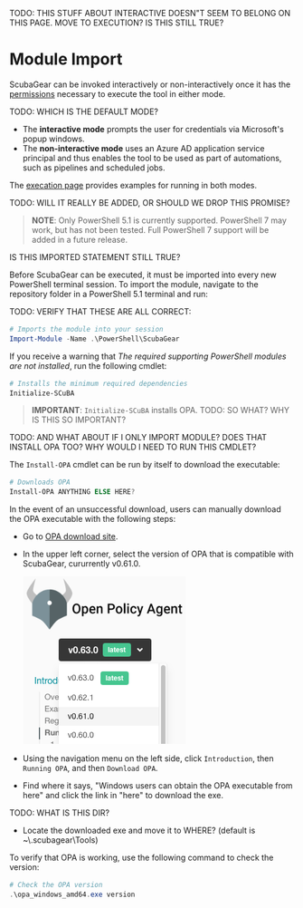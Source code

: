 TODO:  THIS STUFF ABOUT INTERACTIVE DOESN"T SEEM TO BELONG ON THIS PAGE.  MOVE TO EXECUTION?
IS THIS STILL TRUE?

# Module Import

ScubaGear can be invoked interactively or non-interactively once it has the [permissions](../docs/permissions/required_permissions.md) necessary to execute the tool in either mode. 

TODO: WHICH IS THE DEFAULT MODE?

* The **interactive mode** prompts the user for credentials via Microsoft's popup windows. 
* The **non-interactive mode** uses an Azure AD application service principal and thus enables the tool to be used as part of automations, such as pipelines and scheduled jobs. 

The [execation page](execution.md) provides examples for running in both modes.

TODO:  WILL IT REALLY BE ADDED, OR SHOULD WE DROP THIS PROMISE?

> **NOTE**: Only PowerShell 5.1 is currently supported. PowerShell 7 may work, but has not been tested. Full PowerShell 7 support will be added in a future release.

IS THIS IMPORTED STATEMENT STILL TRUE?

Before ScubaGear can be executed, it must be imported into every new PowerShell terminal session.  To import the module, navigate to the repository folder in a PowerShell 5.1 terminal and run:

TODO: VERIFY THAT THESE ARE ALL CORRECT:

```powershell
# Imports the module into your session
Import-Module -Name .\PowerShell\ScubaGear 
```

If you receive a warning that _The required supporting PowerShell modules are not installed_, run the following cmdlet:

```powershell
# Installs the minimum required dependencies
Initialize-SCuBA 
```

> **IMPORTANT**: `Initialize-SCuBA` installs OPA.  TODO: SO WHAT?  WHY IS THIS SO IMPORTANT?

TODO: AND WHAT ABOUT IF I ONLY IMPORT MODULE?  DOES THAT INSTALL OPA TOO?  WHY WOULD I NEED TO RUN THIS CMDLET?

The `Install-OPA` cmdlet can be run by itself to download the executable:

```powershell
# Downloads OPA
Install-OPA ANYTHING ELSE HERE?
```

In the event of an unsuccessful download, users can manually download the OPA executable with the following steps:

* Go to [OPA download site](https://www.openpolicyagent.org/docs/latest/#running-opa).
* In the upper left corner, select the version of OPA that is compatible with ScubaGear, cururrently v0.61.0.

  ![version](opa_version.png)

* Using the navigation menu on the left side, click `Introduction`, then `Running OPA`, and then `Download OPA`.
* Find where it says, "Windows users can obtain the OPA executable from here" and click the link in "here" to download the exe.

TODO: WHAT IS THIS DIR?

* Locate the downloaded exe and move it to WHERE? (default is ~\\.scubagear\Tools)

To verify that OPA is working, use the following command to check the version:

```powershell
# Check the OPA version
.\opa_windows_amd64.exe version
```